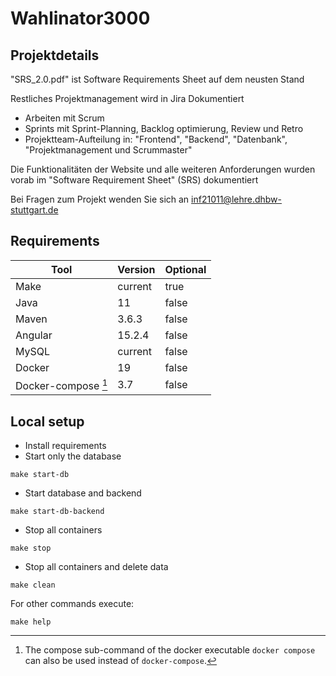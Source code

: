 # Wahlinator3000

## Projektdetails

"SRS_2.0.pdf" ist Software Requirements Sheet auf dem neusten Stand

Restliches Projektmanagement wird in Jira Dokumentiert
  * Arbeiten mit Scrum
  * Sprints mit Sprint-Planning, Backlog optimierung, Review und Retro
  * Projektteam-Aufteilung in: "Frontend", "Backend", "Datenbank", "Projektmanagement und Scrummaster"

Die Funktionalitäten der Website und alle weiteren Anforderungen wurden vorab im "Software Requirement Sheet" (SRS) dokumentiert

Bei Fragen zum Projekt wenden Sie sich an inf21011@lehre.dhbw-stuttgart.de

## Requirements

| Tool | Version | Optional |
| ---- | ------- | -------- |
| Make | current | true		|
| Java | 11      | false	|
| Maven  | 3.6.3   | false	|
| Angular  | 15.2.4   | false	|
| MySQL  | current   | false	|
| Docker  | 19   | false	|
| Docker-compose [^1]  | 3.7   | false	|


## Local setup

* Install requirements
* Start only the database
```shell
make start-db
```
* Start database and backend
```shell
make start-db-backend
```
* Stop all containers
```shell
make stop
```
* Stop all containers and delete data
```shell
make clean
```

For other commands execute:
```shell
make help
```

[^1]: The compose sub-command of the docker executable `docker compose` can also be used instead of `docker-compose`.
